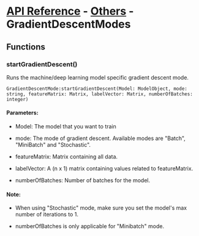 # [API Reference](../../API.md) - [Others](../Others.md) - GradientDescentModes

## Functions

### startGradientDescent()

Runs the machine/deep learning model specific gradient descent mode.

```
GradientDescentMode:startGradientDescent(Model: ModelObject, mode: string, featureMatrix: Matrix, labelVector: Matrix, numberOfBatches: integer)
```

#### Parameters:

* Model: The model that you want to train

* mode: The mode of gradient descent. Available modes are "Batch", "MiniBatch" and "Stochastic".

* featureMatrix: Matrix containing all data.

* labelVector: A (n x 1) matrix containing values related to featureMatrix.

* numberOfBatches: Number of batches for the model.

#### Note:

* When using "Stochastic" mode, make sure you set the model's max number of iterations to 1.

* numberOfBatches is only applicable for "Minibatch" mode.
